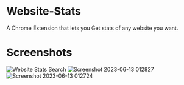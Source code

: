 # Website-Stats
A Chrome Extension that lets you Get stats of any website you want.

# Screenshots
![Website Stats Search](https://github.com/SohamKore/Website-Stats/assets/119067189/3d9f0c3b-f038-48df-9273-bea6d9b22b0b)
![Screenshot 2023-06-13 012827](https://github.com/SohamKore/Website-Stats/assets/119067189/c0ce5d53-60dd-4103-9427-162dbbb07a11)
![Screenshot 2023-06-13 012724](https://github.com/SohamKore/Website-Stats/assets/119067189/41441c1b-5023-4f38-84dd-4174764b3f4e)
